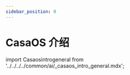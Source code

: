 ```yaml
---
sidebar_position: 0
---
```


# CasaOS 介绍

import Casaosintrogeneral from '../../../../common/ai/\_casaos_intro_general.mdx';

<Casaosintrogeneral />
